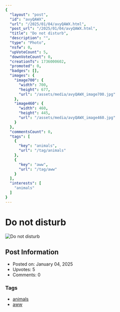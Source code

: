 ```yaml
---
{
  "layout": "post",
  "id": "avyQAWX",
  "url": "/2025/01/04/avyQAWX.html",
  "post_url": "/2025/01/04/avyQAWX.html",
  "title": "Do not disturb",
  "description": "",
  "type": "Photo",
  "nsfw": 0,
  "upVoteCount": 5,
  "downVoteCount": 0,
  "creationTs": 1736000602,
  "promoted": 0,
  "badges": [],
  "images": {
    "image700": {
      "width": 700,
      "height": 677,
      "url": "/assets/media/avyQAWX_image700.jpg"
    },
    "image460": {
      "width": 460,
      "height": 445,
      "url": "/assets/media/avyQAWX_image460.jpg"
    }
  },
  "commentsCount": 0,
  "tags": [
    {
      "key": "animals",
      "url": "/tag/animals"
    },
    {
      "key": "aww",
      "url": "/tag/aww"
    }
  ],
  "interests": [
    "animals"
  ]
}
---
```


# Do not disturb

![Do not disturb](/assets/media/avyQAWX_image700.jpg)

## Post Information

- Posted on: January 04, 2025
- Upvotes: 5
- Comments: 0

### Tags

- [animals](/tag/animals)
- [aww](/tag/aww)
